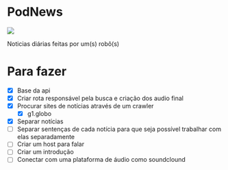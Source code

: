 # PodNews

<img src="http://icons.iconarchive.com/icons/diversity-avatars/avatars/128/robot-01-icon.png">

Noticias diárias feitas por um(s) robô(s)

# Para fazer

- [x] Base da api
- [x] Criar rota responsável pela busca e criação dos audio final
- [x] Procurar sites de notícias através de um crawler
  - [x] g1.globo
- [x] Separar notícias
- [ ] Separar sentenças de cada notícia para que seja possível trabalhar com elas separadamente
- [ ] Criar um host para falar
- [ ] Criar um introdução
- [ ] Conectar com uma plataforma de áudio como soundclound
